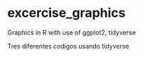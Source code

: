 # excercise_graphics
Graphics in R with use of ggplot2, tidyverse

Tres diferentes codigos usando tidyverse
